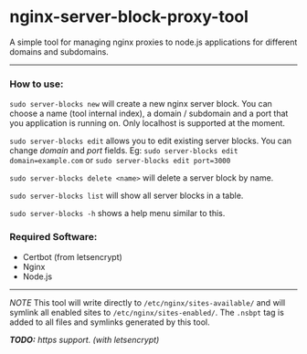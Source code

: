 # nginx-server-block-proxy-tool

A simple tool for managing nginx proxies to node.js applications for different domains and subdomains.

---

### How to use:

`sudo server-blocks new` will create a new nginx server block. You can choose a name (tool internal index), a domain / subdomain and a port that you application is running on. Only localhost is supported at the moment.

`sudo server-blocks edit` allows you to edit existing server blocks. You can change _domain_ and _port_ fields. Eg: `sudo server-blocks edit domain=example.com` or `sudo server-blocks edit port=3000`

`sudo server-blocks delete <name>` will delete a server block by name.

`sudo server-blocks list` will show all server blocks in a table.

`sudo server-blocks -h` shows a help menu similar to this.


### Required Software:

- Certbot (from letsencrypt)
- Nginx
- Node.js

---

_NOTE_ This tool will write directly to `/etc/nginx/sites-available/` and will symlink all enabled sites to `/etc/nginx/sites-enabled/`. The `.nsbpt` tag is added to all files and symlinks generated by this tool.

_**TODO:** https support. (with letsencrypt)_
